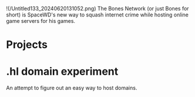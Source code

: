 !(/Untitled133_20240620131052.png)
The Bones Network (or just Bones for short) is SpaceWD's new way to squash internet crime while hosting online game servers for his games.
# Projects
# .hl domain experiment
An attempt to figure out an easy way to host domains.
